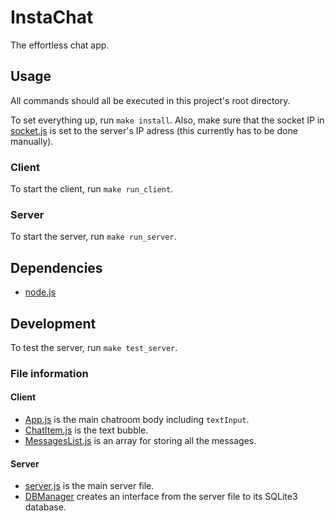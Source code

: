 # InstaChat
The effortless chat app.

## Usage
All commands should all be executed in this project's root directory.

To set everything up, run `make install`. Also, make sure that the socket IP in
[socket.js](client/socket.js) is set to the server's IP adress (this currently
has to be done manually).

### Client
To start the client, run `make run_client`.

### Server
To start the server, run `make run_server`.

## Dependencies
- [node.js](https://nodejs.org/)

## Development
To test the server, run `make test_server`.

### File information

#### Client
- [App.js](./client/App.js) is the main chatroom body including `textInput`.
- [ChatItem.js](./client/ChatItem.js) is the text bubble.
- [MessagesList.js](./client/MessagesList.js) is an array for storing all the messages.

#### Server
- [server.js](./server/server.js) is the main server file.
- [DBManager](./server/DBManager.js) creates an interface from the server file to its SQLite3 database.
